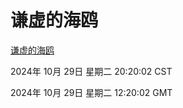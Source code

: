 # 谦虚的海鸥
[谦虚的海鸥](http://219.139.197.74:56308/qxdho/course/base/hotlink/index.php)

2024年 10月 29日 星期二 20:20:02 CST

2024年 10月 29日 星期二 12:20:02 GMT

